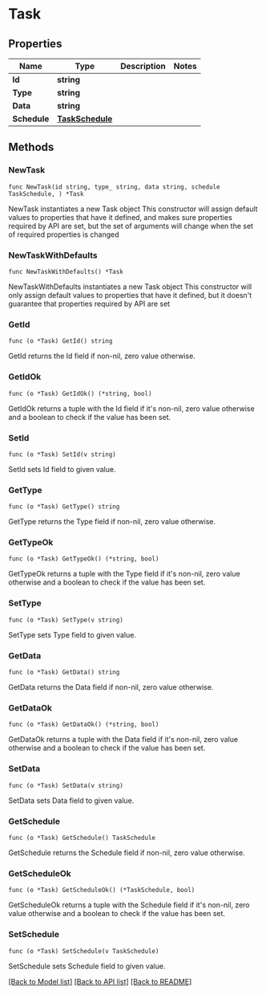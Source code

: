 # Task

## Properties

Name | Type | Description | Notes
------------ | ------------- | ------------- | -------------
**Id** | **string** |  | 
**Type** | **string** |  | 
**Data** | **string** |  | 
**Schedule** | [**TaskSchedule**](TaskSchedule.md) |  | 

## Methods

### NewTask

`func NewTask(id string, type_ string, data string, schedule TaskSchedule, ) *Task`

NewTask instantiates a new Task object
This constructor will assign default values to properties that have it defined,
and makes sure properties required by API are set, but the set of arguments
will change when the set of required properties is changed

### NewTaskWithDefaults

`func NewTaskWithDefaults() *Task`

NewTaskWithDefaults instantiates a new Task object
This constructor will only assign default values to properties that have it defined,
but it doesn't guarantee that properties required by API are set

### GetId

`func (o *Task) GetId() string`

GetId returns the Id field if non-nil, zero value otherwise.

### GetIdOk

`func (o *Task) GetIdOk() (*string, bool)`

GetIdOk returns a tuple with the Id field if it's non-nil, zero value otherwise
and a boolean to check if the value has been set.

### SetId

`func (o *Task) SetId(v string)`

SetId sets Id field to given value.


### GetType

`func (o *Task) GetType() string`

GetType returns the Type field if non-nil, zero value otherwise.

### GetTypeOk

`func (o *Task) GetTypeOk() (*string, bool)`

GetTypeOk returns a tuple with the Type field if it's non-nil, zero value otherwise
and a boolean to check if the value has been set.

### SetType

`func (o *Task) SetType(v string)`

SetType sets Type field to given value.


### GetData

`func (o *Task) GetData() string`

GetData returns the Data field if non-nil, zero value otherwise.

### GetDataOk

`func (o *Task) GetDataOk() (*string, bool)`

GetDataOk returns a tuple with the Data field if it's non-nil, zero value otherwise
and a boolean to check if the value has been set.

### SetData

`func (o *Task) SetData(v string)`

SetData sets Data field to given value.


### GetSchedule

`func (o *Task) GetSchedule() TaskSchedule`

GetSchedule returns the Schedule field if non-nil, zero value otherwise.

### GetScheduleOk

`func (o *Task) GetScheduleOk() (*TaskSchedule, bool)`

GetScheduleOk returns a tuple with the Schedule field if it's non-nil, zero value otherwise
and a boolean to check if the value has been set.

### SetSchedule

`func (o *Task) SetSchedule(v TaskSchedule)`

SetSchedule sets Schedule field to given value.



[[Back to Model list]](../README.md#documentation-for-models) [[Back to API list]](../README.md#documentation-for-api-endpoints) [[Back to README]](../README.md)


